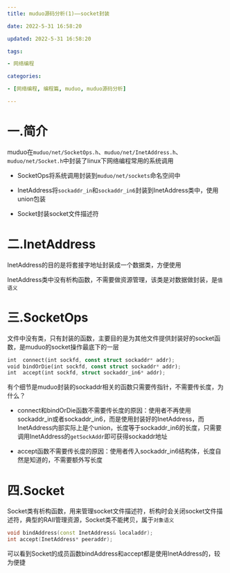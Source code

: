 ```yaml
---
title: muduo源码分析(1)——socket封装

date: 2022-5-31 16:58:20

updated: 2022-5-31 16:58:20

tags:

- 网络编程

categories:

- [网络编程, 编程篇, muduo, muduo源码分析]

---
```


# 一.简介

muduo在`muduo/net/SocketOps.h`、`muduo/net/InetAddress.h`、`muduo/net/Socket.h`中封装了linux下网络编程常用的系统调用

- SocketOps将系统调用封装到`muduo/net/sockets`命名空间中

- InetAddress将`sockaddr_in`和`sockaddr_in6`封装到InetAddress类中，使用union包装

- Socket封装socket文件描述符

# 二.InetAddress

InetAddress的目的是将套接字地址封装成一个数据类，方便使用

InetAddress类中没有析构函数，不需要做资源管理，该类是对数据做封装，是`值语义`

# 三.SocketOps

文件中没有类，只有封装的函数，主要目的是为其他文件提供封装好的socket函数，是muduo的socket操作最底下的一层

```rust
int  connect(int sockfd, const struct sockaddr* addr);
void bindOrDie(int sockfd, const struct sockaddr* addr);
int  accept(int sockfd, struct sockaddr_in6* addr);
```

有个细节是muduo封装的sockaddr相关的函数只需要传指针，不需要传长度，为什么？

- connect和bindOrDie函数不需要传长度的原因：使用者不再使用sockaddr_in或者sockaddr_in6，而是使用封装好的InetAddress，而InetAddress内部实际上是个union，长度等于sockaddr_in6的长度，只需要调用InetAddress的`getSockAddr`即可获得sockaddr地址

- accept函数不需要传长度的原因：使用者传入sockaddr_in6结构体，长度自然是知道的，不需要额外写长度

# 四.Socket

Socket类有析构函数，用来管理socket文件描述符，析构时会关闭socket文件描述符，典型的RAII管理资源，Socket类不能拷贝，属于`对象语义`

```cpp
void bindAddress(const InetAddress& localaddr);
int accept(InetAddress* peeraddr);
```

可以看到Socket的成员函数bindAddress和accept都是使用InetAddress的，较为便捷


